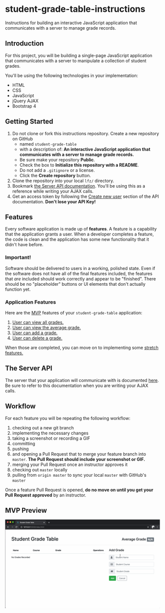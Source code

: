 # student-grade-table-instructions

Instructions for building an interactive JavaScript application that communicates with a server to manage grade records.

## Introduction

For this project, you will be building a single-page JavaScript application that communicates with a server to manipulate a collection of student grades.

You'll be using the following technologies in your implementation:

- HTML
- CSS
- JavaScript
- jQuery AJAX
- Bootstrap 4

## Getting Started

1. Do not clone or fork this instructions repository. Create a new repository on GitHub
    - named `student-grade-table`
    - with a description of: **An interactive JavaScript application that communicates with a server to manage grade records.**
    - Be sure make your repository **Public**.
    - Check the box to **Initialize this repository with a README**.
    - Do not add a `.gitignore` or a license.
    - Click the **Create repository** button.
1. Clone the repository into your local `lfz/` directory.
1. Bookmark [the Server API documentation](https://github.com/Learning-Fuze/sgt_api/blob/master/README.md). You'll be using this as a reference while writing your AJAX calls.
1. Get an access token by following the [Create new user](https://github.com/Learning-Fuze/sgt_api#create-new-user) section of the API documentation. **Don't lose your API Key!**

## Features

Every software application is made up of **features**. A feature is a capability that the application grants a user. When a developer completes a feature, the code is clean and the application has some new functionality that it didn't have before.

### Important!

Software should be delivered to users in a working, polished state. Even if the software does not have all of the final features included, the features that _are_ included should work correctly and appear to be "finished". There should be no "placeholder" buttons or UI elements that don't actually function yet.

### Application Features

Here are the [MVP](https://en.wikipedia.org/wiki/Minimum_viable_product) features of your `student-grade-table` application:

1. [User can view all grades.](features/01-user-can-view-all-grades.md)
1. [User can view the average grade.](features/02-user-can-view-the-average-grade.md)
1. [User can add a grade.](features/03-user-can-add-a-grade.md)
1. [User can delete a grade.](features/04-user-can-delete-a-grade.md)

When those are completed, you can move on to implementing some [stretch features.](features/05-stretch-features.md)

## The Server API

The server that your application will communicate with is documented [here](https://github.com/Learning-Fuze/sgt_api/blob/master/README.md). Be sure to refer to this documentation when you are writing your AJAX calls.

## Workflow

For each feature you will be repeating the following workflow:

1. checking out a new git branch
1. implementing the necessary changes
1. taking a screenshot or recording a GIF
1. committing
1. pushing
1. and opening a Pull Request that to merge your feature branch into `master`. **The Pull Request should include your screenshot or GIF.**
1. merging your Pull Request once an instructor approves it
1. checking out `master` locally
1. pulling from `origin master` to sync your local `master` with GitHub's `master`

Once a feature Pull Request is opened, **do no move on until you get your Pull Request approved** by an instructor.

## MVP Preview

<p align="middle">
  <img src="student-grade-table.gif" alt="Student Grade Table Preview">
</p>

